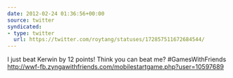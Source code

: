 ```yaml
---
date: 2012-02-24 01:36:56+00:00
source: twitter
syndicated:
- type: twitter
  url: https://twitter.com/roytang/statuses/172857511672684544/
---
```


I just beat Kerwin by 12 points! Think you can beat me? #GamesWithFriends http://wwf-fb.zyngawithfriends.com/mobilestartgame.php?user=10597689